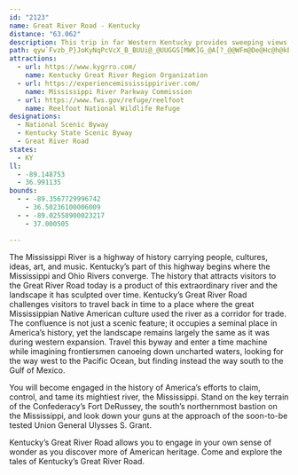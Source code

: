 ```yaml
---
id: "2123"
name: Great River Road - Kentucky
distance: "63.062"
description: This trip in far Western Kentucky provides sweeping views of the majestic Mississippi River. See Columbus-Belmont State Park, an important Civil War site, and Reelfoot National Wildlife Refuge.
path: qyw`Fvzb_P}JoKyNqPcVcX_B_BUUi@_@UUGGS[MWK]G_@A[?_@@WFm@De@Hc@h@kEr@iGd@iEV_CVkC`BkPhAyKt@}HbBgQn@{Ev@sD~AeFlEaIhAaB`JgKfSoTxg@ah@`LiMnp@as@dB{AhBiAnQiHhAy@h@q@Xu@R_AnAqTrZ|BlQdDhCMzEy@nBChB^vF~AjJ|BdCb@|AD~BYlBy@pNiLfAq@bA[jAQlIElPr@xEHfB]|A{@dByB~R}Y|g@ur@lD{FxAqDnAcEdIu^bCgJpHqU~@{BhAeBfB{AxAy@ns@oXtBcAbEuCpDuDna@wg@fFkGzAiBbD{DBF@BAJAJALq@`Dg@zCG\E\OjAGl@o@`Ji@rND`ChBv[ZrCzAzEvHn^dC`LfBtGx@XrK~AzDz@p@\t@j@`OxQvCrCtBdAnO`GfAbAhEzHz@`A|DfClD|@h@Tb@^~AjCRJpFfAfH~@zA?vDkBxDu@~@_@n@_@fC_Cn@_@pDgAn@_@jA}A\uAx@oNh@gEt@cB|BgAnBAlCf@he@fNlDt@lFh@~AEvC]~@?rAPzD~@xAJ~CKbCe@xDsBjHgF~Bs@bB]fHPpIEzEd@tCD~YKtCArAO|@m@Tq@HwGJk@t@}@lAUpFYlFMnBW`Bq@pA{@nBgBf@cATmB@yCGo@cCmJc@eAoAkB_@y@OgBDmAtAgJ\yENq@?A~MvVtB~CrApAhNbIhCrAbErA|VxElGx@pGf@lCBhDk@fDsAfJoGrAu@rBg@xCSjN_@|AAbCL|E~@jP`F|BlAtBzB`KnTfA|A|@`AtAfAj^hSlFjDhCzBjMlNlAfB`BdEZnA^bDhAzNb@zAhApAjAf@`JrC|uAxj@dQnHhHjCzB^n^fBfDf@vBl@rBdAvPhK`KxFlKpG~@`@hALlEErAVzMxHxN`EbBGnAk@|BsCrEnCfAx@f@n@rBqG|BoI`NtFbA^fALnB?`I{AhBKhB?bGVpDQ|YoHzNkC|{@oVnz@_PdO_DbDcA~BiAfYgQ|DmCrScRp@c@lB[fBRlB|@dgA|m@tDlBxNdG`IzDbyA~{@n@iAbN_a@tBeGlAmCdAyAnBaB`HqCrA{@j@w@b@aAhAyEx@{Ab@e@fLgEzBwAhAsAz@aB~@eCnDcQ`BuKXkFDgBDom@Pwb@Gs\?sf@B_DXkAx@_AfAUvhAw@bB_@xAaAhAkAf@{@V}@\yBuEcsA{Amf@E_EpA_{@XOr@GzHDnbAr@ja@d@jPFxCLhKvA`FdAzc@bNhDv@zFz@tCXjk@dCpWzA`LxAxGjAd{@hOjM|AjLl@xGPzh@ZnaAd@rDY~Dy@vc@aO|EqAhFg@~VMF`KCfD_@|QQlBkJd[gBjFeNvXeAfCwDfPe@xDI`FZ~i@u@dSInIX`s@E`CTh_@h@hYB|ECjC_AzL{LnoAoChRoEbXUjBObDCjCN`EbBrSv@nG`Ilj@x@bLJ~GEnHyB|t@CjFVrGnCp\dAlYFpDGrB_@xBkClHwP`a@oBlC}QnRy@rAk@|Ay@tDSjCKvJItZTzHrBdZV`IuDtx@k@`IUjFCzIsC@Cr`@KdD~@xAdCfLVx@^JbEyAxBe@fClANR~@dCnC|MzDzSh@jBn@r@fIlHd_@vZbA`A|ArBpAlC|@fCx@lD|DbUbFzUXlD^lIbA`G~@rCjJbUvMz`@|A~FfEpTZdBRjCxFj|@fBnL^zEDzNK~E}@lROfBc@fBsFtMu@tCcClLc@xAyP~`@}Zls@sAfDq@zC]dCgFnm@eLxnBwGdl@K`DJlAX`BfDpIxAzBnCfC|yB`|AdEfC|Cx@jCLloA?xh@r@xAL|An@x@l@h@`Ad@vA`BlHxBbGzBdElBfCrFxFbfAvbA
attractions:
  - url: https://www.kygrro.com/
    name: Kentucky Great River Region Organization
  - url: https://experiencemississippiriver.com/
    name: Mississippi River Parkway Commission
  - url: https://www.fws.gov/refuge/reelfoot
    name: Reelfoot National Wildlife Refuge
designations:
  - National Scenic Byway
  - Kentucky State Scenic Byway
  - Great River Road
states:
  - KY
ll:
  - -89.148753
  - 36.991135
bounds:
  - - -89.3567729996742
    - 36.50236100006009
  - - -89.02558900023217
    - 37.000505

---
```


The Mississippi River is a highway of history carrying people, cultures, ideas, art, and music. Kentucky’s part of this highway begins where the Mississippi and Ohio Rivers converge. The history that attracts visitors to the Great River Road today is a product of this extraordinary river and the landscape it has sculpted over time. Kentucky’s Great River Road challenges visitors to travel back in time to a place where the great Mississippian Native American culture used the river as a corridor for trade. The confluence is not just a scenic feature; it occupies a seminal place in America’s history, yet the landscape remains largely the same as it was during western expansion. Travel this byway and enter a time machine while imagining frontiersmen canoeing down uncharted waters, looking for the way west to the Pacific Ocean, but finding instead the way south to the Gulf of Mexico.

You will become engaged in the history of America’s efforts to claim, control, and tame its mightiest river, the Mississippi. Stand on the key terrain of the Confederacy’s Fort DeRussey, the south’s northernmost bastion on the Mississippi, and look down your guns at the approach of the soon-to-be tested Union General Ulysses S. Grant.

Kentucky’s Great River Road allows you to engage in your own sense of wonder as you discover more of American heritage. Come and explore the tales of Kentucky’s Great River Road.
